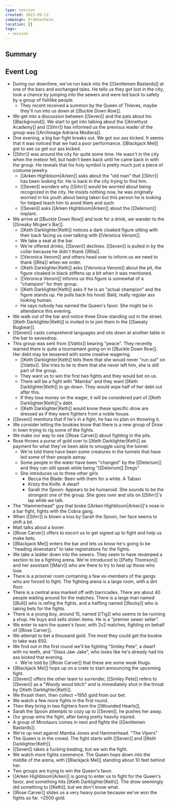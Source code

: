 ```yaml
---
type: session
created: 2023-09-13
campaign: Drakkenheim
location: []
tags:
 - session
---
```

## Summary

## Event Log

- During our downtime, we've run back into the [[Gentlemen Bastards]] at one of the bars and exchanged tales. He tells us they got lost in the city, took a chance by jumping into the sewers and were led back to safety by a group of fishlike people.
	- They recent received a summon by the Queen of Thieves, maybe they'll run into us down at [[Buckle Down Row]].
- We get into a discussion between [[Seven]] and the pals about his [[Background]]. We start to get into talking about the [[Amethyst Academy]] and [[Sihrr]] has informed us the previous leader of the group was [[Archmage Adriana Modiera]].
- One evening, a big bar fight breaks out. We got our ass kicked. It seems that it was noticed that we had a poor performance. [[Blackjack Mel]] got to see us get our ass kicked.
- [[Sihrr]] was around the city for quite some time. He wasn't in the city when the meteor fell, but hadn't been back until he came back in with the group. He reveals that his holy symbol is pretty much just a piece of costume jewelry.
	- [[Arken Highbloom|Arken]] asks about the "old man" that [[Sihrr]] has been looking for. He is back in the city trying to find him.
	- [[Seven]] wonders why [[Sihrr]] would be worried about being recognized in the city. He insists nothing now, he was originally worried in his youth about being taken but this person he is looking for helped teach him to avoid them and such.
	- [[Seven]] asks [[Arken Highbloom|Arken]] about the [[Delerium]] implant.
- We arrive at [[Buckle Down Row]] and look for a drink, we wander to the [[Sneaky Mcgee's Bar]].
	- [[Keth Darklighter|Keth]] notices a dark cloaked figure sitting with their back facing us over talking with [[Veronica Venom]].
	- We take a seat at the bar.
	- We're offered drinks, [[Seven]] declines. [[Seven]] is pulled in by the collar because he didn't thank [[Rita]]. 
	- [[Veronica Venom]] and others head over to inform us we need to thank [[Rita]] when we order.
	- [[Keth Darklighter|Keth]] asks [[Veronica Venom]] about the pit, the figure cloaked in black stiffens up a bit when it was mentioned.
	- [[Veronica Venom]] informs us this figure is somewhat of a "champion" for their group.
	- [[Keth Darklighter|Keth]] asks if he is an "actual champion" and the figure stands up. He pulls back his hood. Bald, really regular ass looking human.
	- He says nobody has earned the Queen's favor. She might be in attendance this evening.
- We walk out of the bar and notice three Drow standing out in the street. [[Keth Darklighter|Keth]] is invited in to join them in the [[Sweaty Bugbear]].
- [[Seven]] casts comprehend languages and sits down at another table in the bar to eavesdrop.
- This group was sent from [[Vattix]] bearing "peace". They recently learned there is quite a tournament going on in [[Buckle Down Row]]. Her debt may be lessened with some creative wagering.
	- [[Keth Darklighter|Keth]] tells them that she would never "run out" on [[Vattix]]. She tries to lie to them that she never left him, she is still part of the group.
	- They want us to win the first two fights and they would bet on us.
	- There will be a fight with "Mamba" and they want [[Keth Darklighter|Keth]] to go down. They would wipe half of her debt out after this.
	- If they lose money on the wager, it will be considered part of [[Keth Darklighter|Keth]]'s debt.
	- [[Keth Darklighter|Keth]] would know these specific drow are dressed as if they were fighters from a noble house.
- [[Seven]] mentions that if he's in a fight, he has no plan on throwing it.
- We consider letting the bookies know that there is a new group of Drow in town trying to rig some of the fights.
- We make our way to see [[Rose Carver]] about fighting in the pits.
- Rose throws a purse of gold over to [[Keth Darklighter|Keth]] as payment for what they've been able to smuggle using the tunnel.
	- We're told there have been some creatures in the tunnels that have led some of their people astray.
	- Some people in the water have been "changed" by the [[Delerium]] and they can still speak while being "[[Delerium]] Dregs"
	- She introduces us to three other girls
		- Becca the Blade: Been with them for a while. A Tabaxi
		- Kristy the Knife: A dwarf
		- Sarah the Spoon: Appears to be humanoid. She sounds to be the strongest one of the group. She goes over and sits on [[Sihrr]]'s lap while we talk.
- The "Hammerhead" guy that broke [[Arken Highbloom|Arken]]'s nose in a bar fight, fights with the Cobra gang.
- When [[Sihrr]] is blown a kiss by Sarah the Spoon, her face seems to shift a bit. 
- Matt talks about a boner.
- [[Rose Carver]] offers to escort us to get signed up to fight and help us make bets.
- [[Blackjack Mel]] enters the bar and lets us know he's going to be "heading downstairs" to take registrations for the fights.
- We take a ladder down into the sewers. They seem to have revamped a section to be a fighting arena. We're introduced to [[Patty Thomson]] and her assistant [[Marv]] who are there to try to heal up those who lose.
- There is a prisoner room containing a few ex-members of the gangs who are forced to fight. The fighting arena is a large room, with a dirt floor.
- There is a central area marked off with barricades. There are about 40 people waiting around for the matches. There is a large man named [[Bull]] who is refing the fights, and a halfling named [[Rocky]] who is taking bets for the fights.
- There is a young boy, around 15, named [[Tig]] who seems to be running a shop. He buys and sells stolen items. He is a "premier sewer seller".
- We enter to earn the queen's favor, with 2v2 matches, fighting on behalf of [[Rose Carver]].
- We attempt to bet a thousand gold. The most they could get the bookie to take was 650. 
- We find out in the first round we'll be fighting "Smiley Pete", a dwarf with no teeth, and "Glass Jaw Jake", who looks like he's already had his ass kicked that evening.
	- We're told by [[Rose Carver]] that these are some weak thugs.
- [[Blackjack Mel]] hops up on a crate to start announcing the upcoming fight.
- [[Seven]] offers the other team to surrender, [[Smiley Pete]] refers to [[Seven]] as a "Woody wood bitch" and is immediately shot in the throat by [[Keth Darklighter|Keth]].
- We thrash them, then collect ~1950 gold from our bet.
- We watch a few more fights in the first round.
- Then they bring in two fighters from the [[Wounded Hearts]], 
- Sarah the Spoon attempts to cozy up to [[Seven]], he pushes her away.
- Our group wins the fight, after being pretty heavily injured.
- A group of Minotaurs comes in next and fights the [[Gentlemen Bastards]].
- We're up next against Mamba Jones and Hammerhead. "The Vipers"
- The Queen is in the crowd. The fight starts with [[Seven]] and [[Keth Darklighter|Keth]]. 
- [[Seven]] takes a fucking beating, but we win the fight.
- We watch more fights commence. The Queen hops down into the middle of the arena, with [[Blackjack Mel]] standing about 10 feet behind her.
- Two groups are trying to win the Queen's favor.
- [[Arken Highbloom|Arken]] is going to enter us to fight for the Queen's favor, and something hits [[Keth Darklighter|Keth]]. The drow seemingly did something to [[Keth]], but we don't know what.
- [[Rose Carver]] slides us a very heavy purse because we've won the fights so far. +2500 gold.


